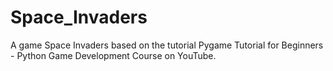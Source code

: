 # Space_Invaders
A game Space Invaders based on the tutorial Pygame Tutorial for Beginners - Python Game Development Course on YouTube.
